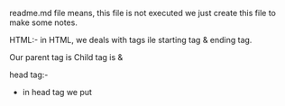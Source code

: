readme.md file means, this file is not executed we just create this file to make some notes.

HTML:-
in HTML, we deals with tags ile starting tag & ending tag.

Our parent tag is <html></html>
Child tag is <head></head> & <body></body>

head tag:-

- in head tag we put<title> tag for give the title of  web page.
- in head tag we also give some eternal css link over here.

body tag:-

- in body tag give all web page code in this file whatever we see in the screen
- body tag contains all elements link ,header,contex,form etc..
 
heading:-
- heading are the major element where put the context heading.
- in html heading are of 6 types(h1,h2,h3,h4,h5,h6)
- h1 is the  bigger heading.
- h6 is the smaller heading.

paragraph /description:-
- in html we use paragraph for writing some discription over heading.
- we denoted the tag <p></p> for writing the paragraph.

* <br> tag is used for break the line ,and it's a single tag
* <hr> tag is used for horizontal line ,and it's a single tag

image:-
- in html, we need <img> tag fr inserting image in our web pages.
- <img> tag contains ->src(source), height,width, alt(alternative)
- these src,heigt,width & alt is the property of image so we called attribute of <img> tag.

insert outside link:-
- in html when we want to put some  other link in html we just put<a> tag over here.
<a> -anchor tag (it is used to put hyperlink of any other websites.)
- <a> tag contain,herf(hyper reference-reference to another page or site)attributes for inserting the hyper link over the anchor tag.
- <a> tag also contain target attribute for open that link.target attributes contain 2 values when we put "_self" and "_blank"
- "_self" attributes open the link iteself but "_blank" open the link in anew tab
-
html formating:-
- in html we use formating for styling our paragraph section.
1. <b> - bold text
2. <i> - italic text
3. <u> - underline text
4. <em> - emphasize text
5. <strong> - bold or bigger text
6. <small> - smaller text
7. <mark> - highlight text
8. <sup> - superscript text
9. <sub> - subscript text
10. <ins> - inserted text
11. <del> - deleted text

HTML table:-
- html table means its a table like structure where we write something in rows and collums.
- main tag of html table is <table>
- <tr>- table row
- <td>- table data
- <th>- table heading

HTML LIST:-
- LIST is a collection of data where we can put in structural manner so we take html
for structuring the list.
1. unordered list-<ul>
2. ordered list-<ol>
3. definition list-<dl>
 -<li>- list items

 ex-
 my technical skills are :-
 1. html
 2. css
 3. react js
 4. node js
 5. ruby/rails

 my hobby :-
 1. playing cricket
 2. playing football
 3. playing badminton
 4. playing chess

 pratice question:-
 create your portfolio website using html
 1. give your name- heading
 2. give your image
 3. give your discriotion in 6 lines by us of formating.
 4. write your full education and result, which board you passed out starting from schooling
 5. write down your strength- odered list
 6. write down your weakness - unordered list
 7. attach all your social link -anchor tag(hyper reference)